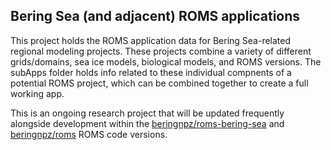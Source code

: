 ## Bering Sea (and adjacent) ROMS applications

This project holds the ROMS application data for Bering Sea-related regional modeling projects.  These projects combine a variety of different grids/domains, sea ice models, biological models, and ROMS versions.  The subApps folder holds info related to these individual compnents of a potential ROMS project, which can be combined together to create a full working app.

This is an ongoing research project that will be updated frequently alongside development within the [beringnpz/roms-bering-sea](https://github.com/beringnpz/roms-bering-sea) and [beringnpz/roms](https://github.com/beringnpz/roms) ROMS code versions.